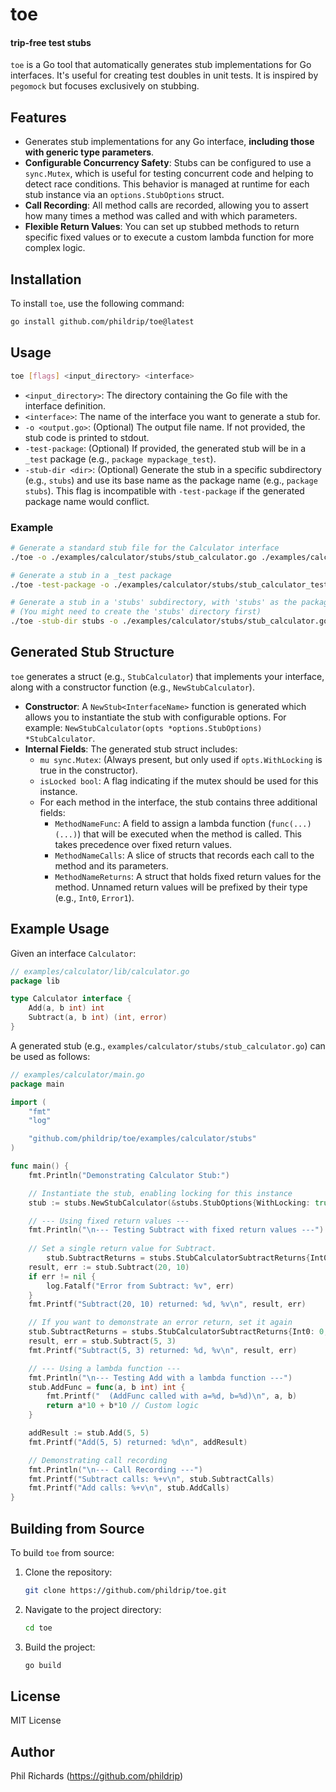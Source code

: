 # toe

#### trip-free test stubs

`toe` is a Go tool that automatically generates stub implementations for Go interfaces. It's useful for creating test doubles in unit tests. It is inspired by `pegomock` but focuses exclusively on stubbing.

## Features

- Generates stub implementations for any Go interface, **including those with generic type parameters**.
- **Configurable Concurrency Safety**: Stubs can be configured to use a `sync.Mutex`, which is useful for testing concurrent code and helping to detect race conditions. This behavior is managed at runtime for each stub instance via an `options.StubOptions` struct.
- **Call Recording**: All method calls are recorded, allowing you to assert how many times a method was called and with which parameters.
- **Flexible Return Values**: You can set up stubbed methods to return specific fixed values or to execute a custom lambda function for more complex logic.

## Installation

To install `toe`, use the following command:

```bash
go install github.com/phildrip/toe@latest
```

## Usage

```bash
toe [flags] <input_directory> <interface>
```

-   `<input_directory>`: The directory containing the Go file with the interface definition.
-   `<interface>`: The name of the interface you want to generate a stub for.
-   `-o <output.go>`: (Optional) The output file name. If not provided, the stub code is printed to stdout.
-   `-test-package`: (Optional) If provided, the generated stub will be in a `_test` package (e.g., `package mypackage_test`).
-   `-stub-dir <dir>`: (Optional) Generate the stub in a specific subdirectory (e.g., `stubs`) and use its base name as the package name (e.g., `package stubs`). This flag is incompatible with `-test-package` if the generated package name would conflict. 

### Example

```bash
# Generate a standard stub file for the Calculator interface
./toe -o ./examples/calculator/stubs/stub_calculator.go ./examples/calculator/lib Calculator

# Generate a stub in a _test package
./toe -test-package -o ./examples/calculator/stubs/stub_calculator_test.go ./examples/calculator/lib Calculator

# Generate a stub in a 'stubs' subdirectory, with 'stubs' as the package name
# (You might need to create the 'stubs' directory first)
./toe -stub-dir stubs -o ./examples/calculator/stubs/stub_calculator.go ./examples/calculator/lib Calculator
```

## Generated Stub Structure

`toe` generates a struct (e.g., `StubCalculator`) that implements your interface, along with a constructor function (e.g., `NewStubCalculator`).

-   **Constructor**: A `NewStub<InterfaceName>` function is generated which allows you to instantiate the stub with configurable options. For example: `NewStubCalculator(opts *options.StubOptions) *StubCalculator`.
-   **Internal Fields**: The generated stub struct includes:
    -   `mu sync.Mutex`: (Always present, but only used if `opts.WithLocking` is true in the constructor).
    -   `isLocked bool`: A flag indicating if the mutex should be used for this instance.
    -   For each method in the interface, the stub contains three additional fields:
        -   `MethodNameFunc`: A field to assign a lambda function (`func(...) (...)`) that will be executed when the method is called. This takes precedence over fixed return values.
        -   `MethodNameCalls`: A slice of structs that records each call to the method and its parameters.
        -   `MethodNameReturns`: A struct that holds fixed return values for the method. Unnamed return values will be prefixed by their type (e.g., `Int0`, `Error1`).

## Example Usage

Given an interface `Calculator`:

```go
// examples/calculator/lib/calculator.go
package lib

type Calculator interface {
	Add(a, b int) int
	Subtract(a, b int) (int, error)
}
```

A generated stub (e.g., `examples/calculator/stubs/stub_calculator.go`) can be used as follows:

```go
// examples/calculator/main.go
package main

import (
	"fmt"
	"log"

	"github.com/phildrip/toe/examples/calculator/stubs"
)

func main() {
	fmt.Println("Demonstrating Calculator Stub:")

	// Instantiate the stub, enabling locking for this instance
	stub := stubs.NewStubCalculator(&stubs.StubOptions{WithLocking: true})

	// --- Using fixed return values ---
	fmt.Println("\n--- Testing Subtract with fixed return values ---")
	
	// Set a single return value for Subtract.
		stub.SubtractReturns = stubs.StubCalculatorSubtractReturns{Int0: 100, Error1: nil}
	result, err := stub.Subtract(20, 10)
	if err != nil {
		log.Fatalf("Error from Subtract: %v", err)
	}
	fmt.Printf("Subtract(20, 10) returned: %d, %v\n", result, err)

	// If you want to demonstrate an error return, set it again
	stub.SubtractReturns = stubs.StubCalculatorSubtractReturns{Int0: 0, Error1: fmt.Errorf("simulated error")}
	result, err = stub.Subtract(5, 3)
	fmt.Printf("Subtract(5, 3) returned: %d, %v\n", result, err)

	// --- Using a lambda function ---
	fmt.Println("\n--- Testing Add with a lambda function ---")
	stub.AddFunc = func(a, b int) int {
		fmt.Printf("  (AddFunc called with a=%d, b=%d)\n", a, b)
		return a*10 + b*10 // Custom logic
	}

	addResult := stub.Add(5, 5)
	fmt.Printf("Add(5, 5) returned: %d\n", addResult)

	// Demonstrating call recording
	fmt.Println("\n--- Call Recording ---")
	fmt.Printf("Subtract calls: %+v\n", stub.SubtractCalls)
	fmt.Printf("Add calls: %+v\n", stub.AddCalls)
}

```

## Building from Source

To build `toe` from source:

1.  Clone the repository:
    ```bash
    git clone https://github.com/phildrip/toe.git
    ```
2.  Navigate to the project directory:
    ```bash
    cd toe
    ```
3.  Build the project:
    ```bash
    go build
    ```

## License

MIT License

## Author

Phil Richards (https://github.com/phildrip)
